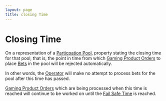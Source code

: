 ```yaml
---
layout: page
title: closing Time
---
```


# Closing Time

On a representation of a [Particpation Pool](../concepts/participation-pool), property stating the closing time for that pool, that is, the point in time from which [Gaming Product Orders](../concepts/gaming-product-order) to place [Bets](../concepts/bet) in the pool will be rejected automatically.

In other words, the [Operator](../concepts/operator) will make no attempt to process bets for the pool after this time has passed. 

[Gaming Product Orders](../concepts/gaming-product-order) which are being processed when this time is reached will continue to be worked on until the [Fail Safe Time](fail-safe-time) is reached.
